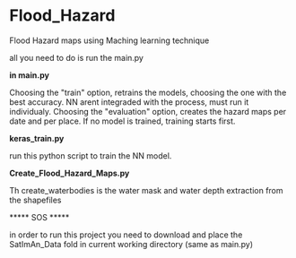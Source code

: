 # Flood_Hazard
Flood Hazard maps using Maching learning technique

all you need to do is run the main.py

**in main.py**

Choosing the "train" option, retrains the models, choosing the one with the best accuracy. NN arent integraded with the process, must run it individualy. 
Choosing the "evaluation" option, creates the hazard maps per date and per place. If no model is trained, training starts first.

**keras_train.py**

run this python script to train the NN model.

**Create_Flood_Hazard_Maps.py**

Th create_waterbodies is the water mask and water depth extraction from the shapefiles

***** SOS *****

in order to run this project you need to download and place the SatImAn_Data fold in current working directory (same as main.py)
